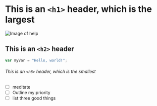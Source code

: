 # This is an `<h1>` header, which is the largest
![Image of help](https://octodex.github.com/images/yaktocat.png)
## This is an `<h2>` header
``` javascript
var myVar = "Hello, world!";
```
###### This is an `<h6>` header, which is the smallest
- [ ] meditate
- [ ] Outline my priority
- [ ] list three good things 

